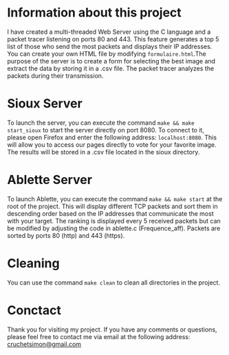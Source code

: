 # Information about this project

I have created a multi-threaded Web Server using the C language and a packet tracer listening on ports 80 and 443. This feature generates a top 5 list of those who send the most packets and displays their IP addresses. You can create your own HTML file by modifying `formulaire.html`.The purpose of the server is to create a form for selecting the best image and extract the data by storing it in a .csv file. The packet tracer analyzes the packets during their transmission.

# Sioux Server
To launch the server, you can execute the command `make && make start_sioux` to start the server directly on port 8080. To connect to it, please open Firefox and enter the following address: `localhost:8080`. This will allow you to access our pages directly to vote for your favorite image. The results will be stored in a .csv file located in the sioux directory.

# Ablette Server

To launch Ablette, you can execute the command `make && make start` at the root of the project. This will display different TCP packets and sort them in descending order based on the IP addresses that communicate the most with your target. The ranking is displayed every 5 received packets but can be modified by adjusting the code in ablette.c (Frequence_aff). Packets are sorted by ports 80 (http) and 443 (https).

# Cleaning

You can use the command `make clean` to clean all directories in the project.


# Conctact
Thank you for visiting my project. If you have any comments or questions, please feel free to contact me via email at the following address: cruchetsimon@gmail.com
